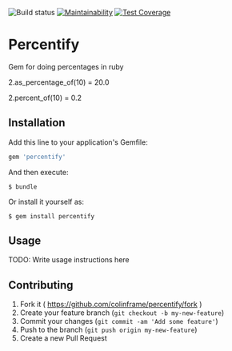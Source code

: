 ![Build status](https://travis-ci.com/colinframe/percentify.svg?branch=master)
[![Maintainability](https://api.codeclimate.com/v1/badges/a98ee52a6c5feedd2db6/maintainability)](https://codeclimate.com/github/colinframe/percentify/maintainability)
[![Test Coverage](https://api.codeclimate.com/v1/badges/a98ee52a6c5feedd2db6/test_coverage)](https://codeclimate.com/github/colinframe/percentify/test_coverage)

# Percentify

Gem for doing percentages in ruby

2.as_percentage_of(10) = 20.0

2.percent_of(10) = 0.2

## Installation

Add this line to your application's Gemfile:

```ruby
gem 'percentify'
```

And then execute:

    $ bundle

Or install it yourself as:

    $ gem install percentify

## Usage

TODO: Write usage instructions here

## Contributing

1. Fork it ( https://github.com/colinframe/percentify/fork )
2. Create your feature branch (`git checkout -b my-new-feature`)
3. Commit your changes (`git commit -am 'Add some feature'`)
4. Push to the branch (`git push origin my-new-feature`)
5. Create a new Pull Request
